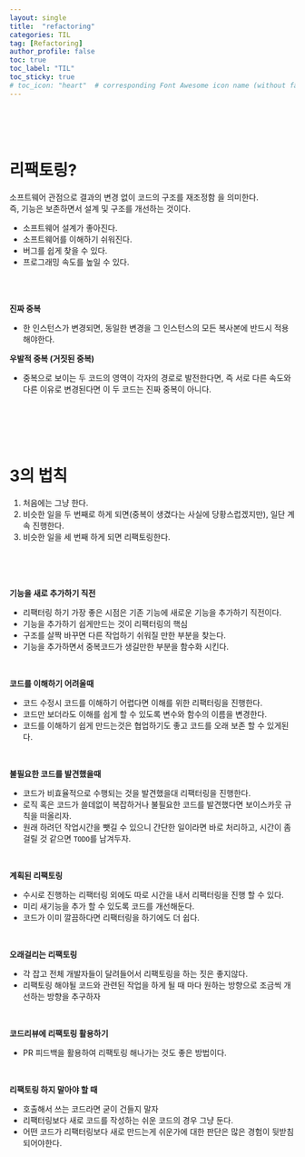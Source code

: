 ```yaml
---
layout: single
title:  "refactoring"
categories: TIL
tag: [Refactoring]
author_profile: false
toc: true
toc_label: "TIL"
toc_sticky: true
# toc_icon: "heart"  # corresponding Font Awesome icon name (without fa prefix)
---
```

<br><br><br>



# 리팩토링?

소프트웨어 관점으로 결과의 변경 없이 코드의 구조를 재조정함 을 의미한다.
<br>
즉, 기능은 보존하면서 설계 및 구조를 개선하는 것이다.
* 소프트웨어 설계가 좋아진다.
* 소프트웨어를 이해하기 쉬워진다.
* 버그를 쉽게 찾을 수 있다.
* 프로그래밍 속도를 높일 수 있다.

<br>
<br>

**진짜 중복**
* 한 인스턴스가 변경되면, 동일한 변경을 그 인스턴스의 모든 복사본에 반드시 적용해야한다.

**우발적 중복 (거짓된 중복)**
* 중복으로 보이는 두 코드의 영역이 각자의 경로로 발전한다면, 즉 서로 다른 속도와 다른 이유로 변경된다면 이 두 코드는 진짜 중복이 아니다.

<br>
<br>
<br>
<br>

# 3의 법칙
1.  처음에는 그냥 한다.
2.  비슷한 일을 두 번째로 하게 되면(중복이 생겼다는 사실에 당황스럽겠지만), 일단 계속 진행한다.
3.  비슷한 일을 세 번째 하게 되면 리팩토링한다.

<br>
<br>
<br>

**기능을 새로 추가하기 직전**
* 리팩터링 하기 가장 좋은 시점은 기존 기능에 새로운 기능을 추가하기 직전이다.
* 기능을 추가하기 쉽게만드는 것이 리팩터링의 핵심
* 구조를 살짝 바꾸면 다른 작업하기 쉬워질 만한 부분을 찾는다.
* 기능을 추가하면서 중복코드가 생길만한 부분을 함수화 시킨다.

<br>

**코드를 이해하기 어려울때**
* 코드 수정시 코드를 이해하기 어렵다면 이해를 위한 리팩터링을 진행한다.
* 코드만 보더라도 이해를 쉽게 할 수 있도록 변수와 함수의 이름을 변경한다.
* 코드를 이해하기 쉽게 만드는것은 협업하기도 좋고 코드를 오래 보존 할 수 있게된다.

<br>

**불필요한 코드를 발견했을때**
* 코드가 비효율적으로 수행되는 것을 발견했을대 리팩터링을 진행한다.
* 로직 혹은 코드가 쓸데없이 복잡하거나 불필요한 코드를 발견했다면 보이스카웃 규칙을 떠올리자.
* 원래 하려던 작업시간을 뺏길 수 있으니 간단한 일이라면 바로 처리하고, 시간이 좀 걸릴 것 같으면 `TODO`를 남겨두자.

<br>

**계획된 리팩토링**
* 수시로 진행하는 리팩터링 외에도 따로 시간을 내서 리팩터링을 진행 할 수 있다.
* 미리 새기능을 추가 할 수 있도록 코드를 개선해둔다.
* 코드가 이미 깔끔하다면 리팩터링을 하기에도 더 쉽다.

<br>

**오래걸리는  리팩토링**
* 각 잡고 전체 개발자들이 달려들어서 리팩토링을 하는 짓은 좋지않다.
* 리팩토링 해야될 코드와 관련된 작업을 하게 될 때 마다 원하는 방향으로 조금씩 개선하는 방향을 추구하자

<br>

**코드리뷰에 리팩토링 활용하기**
* PR 피드백을 활용하여 리팩토링 해나가는 것도 좋은 방법이다.

<br>

**리팩토링 하지 말아야 할 때**
* 호출해서 쓰는 코드라면 굳이 건들지 말자
* 리팩터링보다 새로 코드를 작성하는 쉬운 코드의 경우 그냥 둔다.
* 어떤 코드가 리팩터링보다 새로 만드는게 쉬운가에 대한 판단은 많은 경험이 뒷받침 되어야한다.














<br>
<br>
<br>
<br>